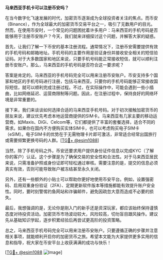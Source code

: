 **马来西亚手机卡可以注册币安吗？**

在当今数字化飞速发展的时代，加密货币逐渐成为全球投资者关注的焦点。而币安（Binance），作为全球最大的加密货币交易平台之一，吸引了无数用户的目光。然而，在使用币安时，一个常见的问题困扰着许多用户：马来西亚的手机号码是否能够用于注册币安账户？今天，我们就来详细探讨这个问题，并解答大家的疑惑。

首先，让我们了解一下币安的基本注册流程。通常情况下，注册币安需要提供有效的手机号码和邮箱地址。手机号码的主要作用是验证身份并接收安全相关的短信验证码。对于大多数国家和地区来说，只要手机号码能正常接收短信，就可以顺利注册币安账户。那么，马来西亚的手机号码是否符合这一要求呢？

答案是肯定的。马来西亚的手机号码完全可以用来注册币安账户。币安支持多个国家和地区的手机号码进行注册，包括马来西亚。只要你的手机号码能够正常接收国际短信，就可以顺利完成注册过程。不过，在实际操作中，可能会遇到一些小插曲，比如网络延迟、运营商限制等问题。因此，在注册过程中，保持良好的网络环境是非常重要的。

接下来，我们来谈谈如何选择合适的马来西亚手机号码。对于初次接触加密货币的朋友来说，建议优先考虑本地运营商提供的SIM卡。马来西亚有几家主要的移动运营商，如Maxis、DiGi、Celcom等，它们都提供了丰富的套餐选择，适合不同的需求。如果你在国内不方便购买实体SIM卡，也可以考虑购买电子SIM卡（eSIM）。电子SIM卡的优势在于无需物理卡片即可激活，非常适合经常出国旅行或需要频繁更换号码的人群。[[TG💪+ @esim1088](https://t.me/s/esim1088)]

当然，除了手机号码之外，币安还要求用户提供身份证件信息以完成KYC（了解你的客户）认证。这个步骤是为了确保交易的安全性和合法性。对于马来西亚居民来说，只需准备护照或身份证即可轻松通过审核。需要注意的是，提交的信息必须真实有效，否则可能导致账户被冻结甚至永久关闭。

另外，还有一些额外的小贴士可以帮助你更好地使用币安平台。例如，设置强密码、启用双重身份验证（2FA）、定期更新软件版本等措施都能有效提升账户安全性。同时，要时刻警惕钓鱼网站和诈骗邮件，避免因疏忽大意而造成不必要的损失。

最后，我想强调的是，无论你是刚入门的新手还是资深玩家，都应该始终保持谨慎态度对待投资活动。加密货币市场波动较大，风险较高，切勿盲目跟风操作。建议先从基础知识学起，逐步积累经验后再尝试更高阶的投资策略。

总之，马来西亚手机号码完全可以用来注册币安账户。只要遵循正确的步骤并注意相关事项，就能顺利开启你的加密货币之旅。希望本文能为大家提供更多实用的信息和指导，祝大家在币安平台上收获满满的成功与快乐！

[[TG💪+ @esim1088](https://t.me/s/esim1088) ![Image](https://i.postimg.cc/4NQfJmqS/Snipaste-2025-05-13-00-14-12.png)]